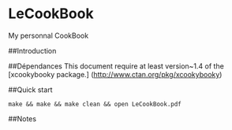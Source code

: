 # LeCookBook
My personnal CookBook

##Introduction

##Dépendances
This document require at least version~1.4 of the [xcookybooky package.] (http://www.ctan.org/pkg/xcookybooky)

##Quick start

`make && make && make clean && open LeCookBook.pdf`

##Notes


